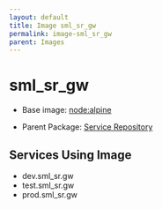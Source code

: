 ```yaml
---
layout: default
title: Image sml_sr_gw
permalink: image-sml_sr_gw
parent: Images
---
```

# sml_sr_gw

* Base image:  [node:alpine](image-node:alpine)

* Parent Package: [Service Repository](package--edgemere-sml-sr)


## Services Using Image
* dev.sml_sr.gw
* test.sml_sr.gw
* prod.sml_sr.gw

